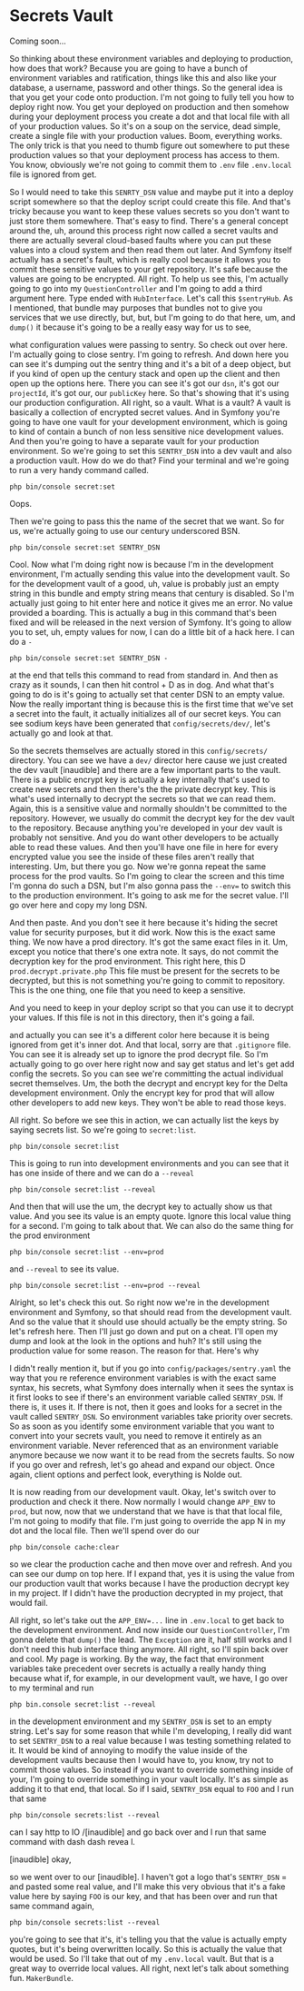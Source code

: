 # Secrets Vault

Coming soon...

So thinking about these environment variables and deploying to production, how does
that work? Because you are going to have a bunch of environment variables and
ratification, things like this and also like your database, a username, password and
other things. So the general idea is that you get your code onto production. I'm not
going to fully tell you how to deploy right now. You get your deployed on production
and then somehow during your deployment process you create a dot and that local file
with all of your production values. So it's on a soup on the service, dead simple,
create a single file with your production values. Boom, everything works. The only
trick is that you need to thumb figure out somewhere to put these production values
so that your deployment process has access to them. You know, obviously we're not
going to commit them to `.env` file `.env.local` file is ignored from get.

So I would need to take this `SENRTY_DSN` value and maybe put it into a deploy script
somewhere so that the deploy script could create this file. And that's tricky because
you want to keep these values secrets so you don't want to just store them somewhere.
That's easy to find. There's a general concept around the, uh, around this process
right now called a secret vaults and there are actually several cloud-based faults
where you can put these values into a cloud system and then read them out later. And
Symfony itself actually has a secret's fault, which is really cool because it allows
you to commit these sensitive values to your get repository. It's safe because the
values are going to be encrypted. All right. To help us see this, I'm actually going
to go into my `QuestionController` and I'm going to add a third argument here. Type
ended with `HubInterface`. Let's call this `$sentryHub`. As I mentioned, that bundle
may purposes that bundles not to give you services that we use directly, but, but,
but I'm going to do that here, um, and `dump()` it because it's going to be a really easy
way for us to see,

what configuration values were passing to sentry. So check out over here. I'm
actually going to close sentry. I'm going to refresh. And down here you can see it's
dumping out the sentry thing and it's a bit of a deep object, but if you kind of
open up the century stack and open up the client and then open up the options here.
There you can see it's got our `dsn`, it's got our `projectId`, it's got our, our
`publicKey` here. So that's showing that it's using our production configuration. All
right, so a vault. What is a vault? A vault is basically a collection of encrypted
secret values. And in Symfony you're going to have one vault for your development
environment, which is going to kind of contain a bunch of non less sensitive nice
development values. And then you're going to have a separate vault for your
production environment. So we're going to set this `SENTRY_DSN` into a dev vault and
also a production vault. How do we do that? Find your terminal and we're going to run
a very handy command called.

```terminal
php bin/console secret:set
```

Oops.

Then we're going to pass this the name of the secret that we want. So for us, we're
actually going to use our century underscored BSN.

```terminal
php bin/console secret:set SENTRY_DSN
```

Cool. Now what I'm doing right now is because I'm in the development environment, I'm
actually sending this value into the development vault. So for the development vault
of a good, uh, value is probably just an empty string in this bundle and empty string
means that century is disabled. So I'm actually just going to hit enter here and
notice it gives me an error. No value provided a boarding. This is actually a bug in
this command that's been fixed and will be released in the next version of Symfony.
It's going to allow you to set, uh, empty values for now, I can do a little bit of a
hack here. I can do a `-` 

```terminal-silent
php bin/console secret:set SENTRY_DSN -
```

at the end that tells this command to read from standard
in. And then as crazy as it sounds, I can then hit control + D as in dog. And what
that's going to do is it's going to actually set that center DSN to an empty value.
Now the really important thing is because this is the first time that we've set a
secret into the fault, it actually initializes all of our secret keys. You can see
sodium keys have been generated that `config/secrets/dev/`, let's actually go and look
at that.

So the secrets themselves are actually stored in this `config/secrets/` directory. You
can see we have a `dev/` director here cause we just created the dev vault [inaudible]
and there are a few important parts to the vault. There is a public encrypt key is
actually a key internally that's used to create new secrets and then there's the the
private decrypt key. This is what's used internally to decrypt the secrets so that we
can read them. Again, this is a sensitive value and normally shouldn't be committed
to the repository. However, we usually do commit the decrypt key for the dev vault to
the repository. Because anything you're developed in your dev vault is probably not
sensitive. And you do want other developers to be actually able to read these values.
And then you'll have one file in here for every encrypted value you see the inside of
these files aren't really that interesting. Um, but there you go. Now we're gonna
repeat the same process for the prod vaults. So I'm going to clear the screen and
this time I'm gonna do such a DSN, but I'm also gonna pass the `--env=` to
switch this to the production environment. It's going to ask me for the secret value.
I'll go over here and copy my long DSN.

And then paste. And you don't see it here because it's hiding the secret value for
security purposes, but it did work. Now this is the exact same thing. We now have a
prod directory. It's got the same exact files in it. Um, except you notice that
there's one extra note. It says, do not commit the decryption key for the prod
environment. This right here, this D `prod.decrypt.private.php` This file must be
present for the secrets to be decrypted, but this is not something you're going to
commit to repository. This is the one thing, one file that you need to keep a
sensitive.

And you need to keep in your deploy script so that you can use it to decrypt your
values. If this file is not in this directory, then it's going a fail.


and actually you can see it's a different color here because it is being ignored from
get it's inner dot. And that local, sorry are that `.gitignore` file. You can see it is
already set up to ignore the prod decrypt file. So I'm actually going to go over here
right now and say get status and let's get add config the secrets. So you can see
we're committing the actual individual secret themselves. Um, the both the decrypt
and encrypt key for the Delta development environment. Only the encrypt key for prod
that will allow other developers to add new keys. They won't be able to read those
keys.

All right. So before we see this in action, we can actually list the keys by saying
secrets list. So we're going to `secret:list`. 

```terminal-silent
php bin/console secret:list
```

This is going to run into development
environments and you can see that it has one inside of there and we can do a `--reveal`

```terminal-silent
php bin/console secret:list --reveal
```

And then that will use the um, the decrypt key to actually show us that
value. And you see its value is an empty quote. Ignore this local value thing for a
second. I'm going to talk about that. We can also do the same thing for the prod
environment 

```terminal-silent
php bin/console secret:list --env=prod
```

and `--reveal` to see its value. 

```terminal-silent
php bin/console secret:list --env=prod --reveal
```

Alright, so let's check this out.
So right now we're in the development environment and Symfony, so that should read
from the development vault. And so the value that it should use should actually be
the empty string. So let's refresh here. Then I'll just go down and put on a cheat.
I'll open my dump and look at the look in the options and huh? It's still using the
production value for some reason. The reason for that. Here's why

I didn't really mention it, but if you go into `config/packages/sentry.yaml` the way
that you re reference environment variables is with the exact same syntax, his
secrets, what Symfony does internally when it sees the syntax is it first looks to
see if there's an environment variable called `SENTRY_DSN`. If there is, it uses it.
If there is not, then it goes and looks for a secret in the vault called `SENTRY_DSN`.
So environment variables take priority over secrets. So as soon as you identify some
environment variable that you want to convert into your secrets vault, you need to
remove it entirely as an environment variable. Never referenced that as an
environment variable anymore because we now want it to be read from the secrets
faults. So now if you go over and refresh, let's go ahead and expand our object. Once
again, client options and perfect look, everything is Nolde out.

It is now reading from our development vault. Okay, let's switch over to production
and check it there. Now normally I would change `APP_ENV` to `prod`, but now, now that we
understand that we have is that that local file, I'm not going to modify that file.
I'm just going to override the app N in my dot and the local file. Then we'll spend
over do our

```terminal
php bin/console cache:clear
```

so we clear the production cache and then move
over and refresh. And you can see our dump on top here. If I expand that, yes it is
using the value from our production vault that works because I have the production
decrypt key in my project. If I didn't have the production decrypted in my project,
that would fail.

All right, so let's take out the `APP_ENV=...` line in `.env.local` to get back to the
development environment. And now inside our `QuestionController`, I'm gonna delete
that `dump()` the lead. The `Exception` are it, half still works and I don't need this hub
interface thing anymore. All right, so I'll spin back over and cool. My page is
working. By the way, the fact that environment variables take precedent over secrets
is actually a really handy thing because what if, for example, in our development
vault, we have, I go over to my terminal and run 

```terminal
php bin.console secret:list --reveal
```

in the development environment and my `SENTRY_DSN` is set to an empty string.
Let's say for some reason that while I'm developing, I really did want to set `SENTRY_DSN`
to a real value because I was testing something related to it. It would be kind
of annoying to modify the value inside of the development vaults because then I would
have to, you know, try not to commit those values. So instead if you want to override
something inside of your, I'm going to override something in your vault locally. It's
as simple as adding it to that end, that local. So if I said, `SENTRY_DSN` equal to
`FOO` and I run that same 

```terminal
php bin/console secrets:list --reveal
```

can I say http to IO /[inaudible] and go back over and I run that same command
with dash dash revea l.

[inaudible] okay,

so we went over to our [inaudible]. I haven't got a logo that's `SENTRY_DSN` =
and pasted some real value, and I'll make this very obvious that it's a fake value
here by saying `FOO` is our key, and that has been over and run that same command
again, 

```terminal
php bin/console secrets:list --reveal
```

you're going to see that it's, it's telling you that the value is actually
empty quotes, but it's being overwritten locally. So this is actually the value that
would be used. So I'll take that out of my `.env.local` vault. But that is a
great way to override local values. All right, next let's talk about something fun.
`MakerBundle`.

